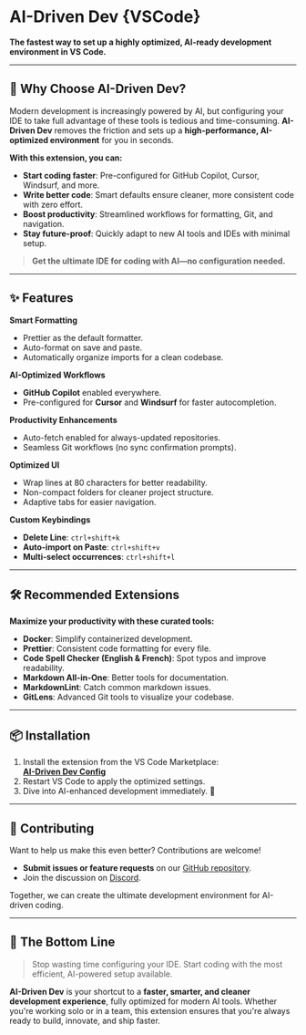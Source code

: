 # AI-Driven Dev {VSCode}

**The fastest way to set up a highly optimized, AI-ready development environment in VS Code.**  

---

## 🚀 Why Choose AI-Driven Dev?

Modern development is increasingly powered by AI, but configuring your IDE to take full advantage of these tools is tedious and time-consuming. **AI-Driven Dev** removes the friction and sets up a **high-performance, AI-optimized environment** for you in seconds.

**With this extension, you can:**

- **Start coding faster**: Pre-configured for GitHub Copilot, Cursor, Windsurf, and more.
- **Write better code**: Smart defaults ensure cleaner, more consistent code with zero effort.
- **Boost productivity**: Streamlined workflows for formatting, Git, and navigation.
- **Stay future-proof**: Quickly adapt to new AI tools and IDEs with minimal setup.

> **Get the ultimate IDE for coding with AI—no configuration needed.**

---

## ✨ Features

**Smart Formatting**  

- Prettier as the default formatter.  
- Auto-format on save and paste.  
- Automatically organize imports for a clean codebase.  

**AI-Optimized Workflows**  

- **GitHub Copilot** enabled everywhere.  
- Pre-configured for **Cursor** and **Windsurf** for faster autocompletion.  

**Productivity Enhancements**  

- Auto-fetch enabled for always-updated repositories.  
- Seamless Git workflows (no sync confirmation prompts).  

**Optimized UI**  

- Wrap lines at 80 characters for better readability.  
- Non-compact folders for cleaner project structure.  
- Adaptive tabs for easier navigation.  

**Custom Keybindings**  

- **Delete Line**: `ctrl+shift+k`  
- **Auto-import on Paste**: `ctrl+shift+v`  
- **Multi-select occurrences**: `ctrl+shift+l`  

---

## 🛠 Recommended Extensions

**Maximize your productivity with these curated tools:**

- **Docker**: Simplify containerized development.  
- **Prettier**: Consistent code formatting for every file.  
- **Code Spell Checker (English & French)**: Spot typos and improve readability.  
- **Markdown All-in-One**: Better tools for documentation.  
- **MarkdownLint**: Catch common markdown issues.  
- **GitLens**: Advanced Git tools to visualize your codebase.  

---

## 📦 Installation

1. Install the extension from the VS Code Marketplace:  
   **[AI-Driven Dev Config](https://marketplace.visualstudio.com/items?itemName=AI-Driven-Dev.ai-driven-dev)**  
2. Restart VS Code to apply the optimized settings.  
3. Dive into AI-enhanced development immediately. 🚀  

---

## 🤝 Contributing

Want to help us make this even better? Contributions are welcome!  

- **Submit issues or feature requests** on our [GitHub repository](https://github.com/ai-driven-dev/vscode).  
- Join the discussion on [Discord](https://bit.ly/alexsoyes-discord).  

Together, we can create the ultimate development environment for AI-driven coding.  

---

## 🎯 The Bottom Line

> Stop wasting time configuring your IDE. Start coding with the most efficient, AI-powered setup available.  

**AI-Driven Dev** is your shortcut to a **faster, smarter, and cleaner development experience**, fully optimized for modern AI tools. Whether you're working solo or in a team, this extension ensures that you're always ready to build, innovate, and ship faster.  
